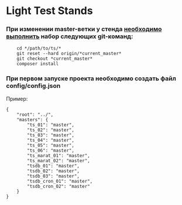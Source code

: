 # Light Test Stands

### При изменении master-ветки у стенда <u>необходимо выполнить</u> набор следующих **git-команд**:

```
    cd */path/to/ts/*
    git reset --hard origin/*current_master*
    git checkout *current_master*
    composer install
```

### При первом запуске проекта необходимо создать файл config/config.json

Пример:
```
{
    "root": "../",
    "masters": {
        "ts_01": "master",
        "ts_02": "master",
        "ts_03": "master",
        "ts_04": "master",
        "ts_05": "master",
        "ts_06": "master",
        "ts_marat_01": "master",
        "ts_marat_02": "master",
        "tsdb_01": "master",
        "tsdb_02": "master",
        "tsdb_03": "master",
        "tsdb_cron_01": "master",
        "tsdb_cron_02": "master"
    }
}
```